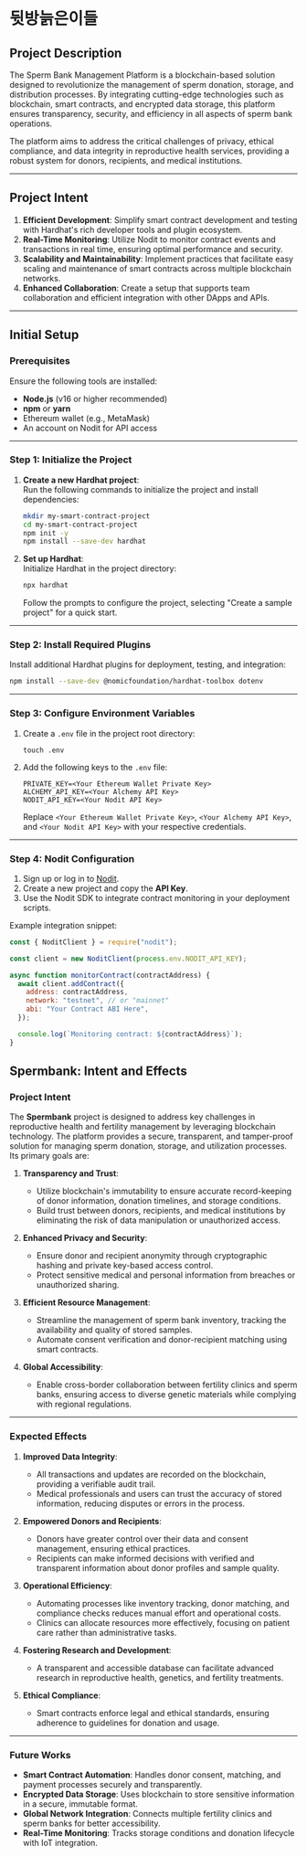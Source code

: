 # 뒷방늙은이들
## Project Description

The Sperm Bank Management Platform is a blockchain-based solution designed to revolutionize the management of sperm donation, storage, and distribution processes. By integrating cutting-edge technologies such as blockchain, smart contracts, and encrypted data storage, this platform ensures transparency, security, and efficiency in all aspects of sperm bank operations.

The platform aims to address the critical challenges of privacy, ethical compliance, and data integrity in reproductive health services, providing a robust system for donors, recipients, and medical institutions.

---

## Project Intent

1. **Efficient Development**: Simplify smart contract development and testing with Hardhat's rich developer tools and plugin ecosystem.
2. **Real-Time Monitoring**: Utilize Nodit to monitor contract events and transactions in real time, ensuring optimal performance and security.
3. **Scalability and Maintainability**: Implement practices that facilitate easy scaling and maintenance of smart contracts across multiple blockchain networks.
4. **Enhanced Collaboration**: Create a setup that supports team collaboration and efficient integration with other DApps and APIs.

---

## Initial Setup

### Prerequisites

Ensure the following tools are installed:

- **Node.js** (v16 or higher recommended)
- **npm** or **yarn**
- Ethereum wallet (e.g., MetaMask)
- An account on Nodit for API access

---

### Step 1: Initialize the Project

1. **Create a new Hardhat project**:  
   Run the following commands to initialize the project and install dependencies:
   ```bash
   mkdir my-smart-contract-project
   cd my-smart-contract-project
   npm init -y
   npm install --save-dev hardhat
   ```

2. **Set up Hardhat**:  
   Initialize Hardhat in the project directory:
   ```bash
   npx hardhat
   ```

   Follow the prompts to configure the project, selecting "Create a sample project" for a quick start.

---

### Step 2: Install Required Plugins

Install additional Hardhat plugins for deployment, testing, and integration:
```bash
npm install --save-dev @nomicfoundation/hardhat-toolbox dotenv
```

---

### Step 3: Configure Environment Variables

1. Create a `.env` file in the project root directory:
   ```
   touch .env
   ```

2. Add the following keys to the `.env` file:
   ```plaintext
   PRIVATE_KEY=<Your Ethereum Wallet Private Key>
   ALCHEMY_API_KEY=<Your Alchemy API Key>
   NODIT_API_KEY=<Your Nodit API Key>
   ```

   Replace `<Your Ethereum Wallet Private Key>`, `<Your Alchemy API Key>`, and `<Your Nodit API Key>` with your respective credentials.

---

### Step 4: Nodit Configuration

1. Sign up or log in to [Nodit](https://nodit.io/).
2. Create a new project and copy the **API Key**.
3. Use the Nodit SDK to integrate contract monitoring in your deployment scripts.

Example integration snippet:
```javascript
const { NoditClient } = require("nodit");

const client = new NoditClient(process.env.NODIT_API_KEY);

async function monitorContract(contractAddress) {
  await client.addContract({
    address: contractAddress,
    network: "testnet", // or "mainnet"
    abi: "Your Contract ABI Here",
  });

  console.log(`Monitoring contract: ${contractAddress}`);
}
```

## Spermbank: Intent and Effects

### Project Intent

The **Spermbank** project is designed to address key challenges in reproductive health and fertility management by leveraging blockchain technology. The platform provides a secure, transparent, and tamper-proof solution for managing sperm donation, storage, and utilization processes. Its primary goals are:

1. **Transparency and Trust**: 
   - Utilize blockchain's immutability to ensure accurate record-keeping of donor information, donation timelines, and storage conditions.
   - Build trust between donors, recipients, and medical institutions by eliminating the risk of data manipulation or unauthorized access.

2. **Enhanced Privacy and Security**: 
   - Ensure donor and recipient anonymity through cryptographic hashing and private key-based access control.
   - Protect sensitive medical and personal information from breaches or unauthorized sharing.

3. **Efficient Resource Management**:
   - Streamline the management of sperm bank inventory, tracking the availability and quality of stored samples.
   - Automate consent verification and donor-recipient matching using smart contracts.

4. **Global Accessibility**:
   - Enable cross-border collaboration between fertility clinics and sperm banks, ensuring access to diverse genetic materials while complying with regional regulations.

---

### Expected Effects

1. **Improved Data Integrity**:
   - All transactions and updates are recorded on the blockchain, providing a verifiable audit trail.
   - Medical professionals and users can trust the accuracy of stored information, reducing disputes or errors in the process.

2. **Empowered Donors and Recipients**:
   - Donors have greater control over their data and consent management, ensuring ethical practices.
   - Recipients can make informed decisions with verified and transparent information about donor profiles and sample quality.

3. **Operational Efficiency**:
   - Automating processes like inventory tracking, donor matching, and compliance checks reduces manual effort and operational costs.
   - Clinics can allocate resources more effectively, focusing on patient care rather than administrative tasks.

4. **Fostering Research and Development**:
   - A transparent and accessible database can facilitate advanced research in reproductive health, genetics, and fertility treatments.

5. **Ethical Compliance**:
   - Smart contracts enforce legal and ethical standards, ensuring adherence to guidelines for donation and usage.

---

### Future Works

- **Smart Contract Automation**: Handles donor consent, matching, and payment processes securely and transparently.
- **Encrypted Data Storage**: Uses blockchain to store sensitive information in a secure, immutable format.
- **Global Network Integration**: Connects multiple fertility clinics and sperm banks for better accessibility.
- **Real-Time Monitoring**: Tracks storage conditions and donation lifecycle with IoT integration.